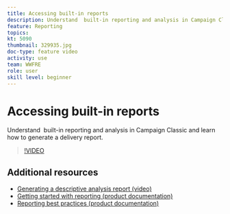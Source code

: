 ```yaml
---
title: Accessing built-in reports
description: Understand  built-in reporting and analysis in Campaign Classic and learn how to generate a delivery report.
feature: Reporting
topics: 
kt: 5090
thumbnail: 329935.jpg
doc-type: feature video
activity: use
team: WWFRE
role: user
skill level: beginner
---
```


# Accessing built-in reports

Understand  built-in reporting and analysis in Campaign Classic and learn how to generate a delivery report.

>[!VIDEO](https://video.tv.adobe.com/v/329935?quality=12)

## Additional resources

* [Generating a descriptive analysis report (video)](/help/reporting/generating-a-descriptive-analysis-report.md)
* [Getting started with reporting (product documentation)](https://experienceleague.adobe.com/docs/campaign-classic/using/reporting/reporting-in-adobe-campaign/about-adobe-campaign-reporting-tools.html)
* [Reporting best practices (product documentation)](https://experienceleague.adobe.com/docs/campaign-classic/using/reporting/reporting-in-adobe-campaign/best-practices.html)
